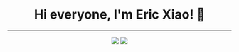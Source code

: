 <div align="center">
  <h1>Hi everyone, I'm Eric Xiao! 👋</h1>
  <hr>



  <img src="https://github-readme-stats.vercel.app/api?username=mathlord2&show_icons=true&theme=radical"/>
  <img src="https://github-readme-stats.vercel.app/api/top-langs/?username=mathlord2&layout=compact"/>
</div>
